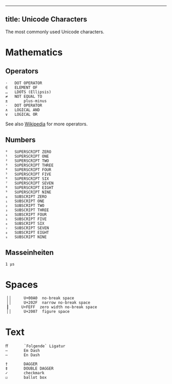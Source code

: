 --------------------
title: Unicode Characters
--------------------

The most commonly used Unicode characters.

<!--more-->

# Mathematics

## Operators

```
⋅	DOT OPERATOR
∈	ELEMENT OF
…	LDOTS (Ellipsis)
≠	NOT EQUAL TO
±       plus-minus
⋅	DOT OPERATOR
∧	LOGICAL AND
∨	LOGICAL OR
```

See also [Wikipedia](https://de.wikipedia.org/wiki/Unicodeblock_Mathematische_Operatoren) for more operators.


## Numbers

```
⁰	SUPERSCRIPT ZERO
¹	SUPERSCRIPT ONE
²	SUPERSCRIPT TWO
³	SUPERSCRIPT THREE
⁴	SUPERSCRIPT FOUR
⁵	SUPERSCRIPT FIVE
⁶	SUPERSCRIPT SIX
⁷	SUPERSCRIPT SEVEN
⁸	SUPERSCRIPT EIGHT
⁹	SUPERSCRIPT NINE
₀	SUBSCRIPT ZERO
₁	SUBSCRIPT ONE
₂	SUBSCRIPT TWO
₃	SUBSCRIPT THREE
₄	SUBSCRIPT FOUR
₅	SUBSCRIPT FIVE
₆	SUBSCRIPT SIX
₇	SUBSCRIPT SEVEN
₈	SUBSCRIPT EIGHT
₉	SUBSCRIPT NINE
```

## Masseinheiten

```
1 μs
```

# Spaces

```
▕ ▏ 	U+00A0 	no-break space
▕ ▏ 	U+202F 	narrow no-break space
▕﻿▏ 	U+FEFF 	zero width no-break space
▕ ▏ 	U+2007 	figure space
```

# Text

```
ﬀ       `Folgende` Ligatur
—       Em Dash
–       En Dash

†       DAGGER
‡       DOUBLE DAGGER
✓       checkmark
☑       ballot box
```

